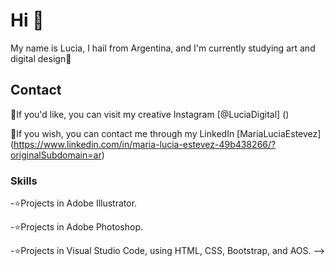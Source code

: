 # Hi 👋

My name is Lucia, I hail from Argentina, and I'm currently studying art and digital design🎨

## Contact

💙If you'd like, you can visit my creative Instagram [@LuciaDigital] ()

🩷If you wish, you can contact me through my LinkedIn [MariaLuciaEstevez] (https://www.linkedin.com/in/maria-lucia-estevez-49b438266/?originalSubdomain=ar)

### Skills

-⭐Projects in Adobe Illustrator.

-⭐Projects in Adobe Photoshop.

-⭐Projects in Visual Studio Code, using HTML, CSS, Bootstrap, and AOS.
-->
